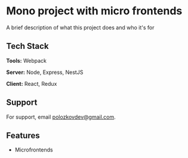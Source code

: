 
# Mono project with micro frontends

A brief description of what this project does and who it's for


## Tech Stack

**Tools:** Webpack

**Server:** Node, Express, NestJS

**Client:** React, Redux


## Support

For support, email polozkovdev@gmail.com.


## Features

- Microfrontends

